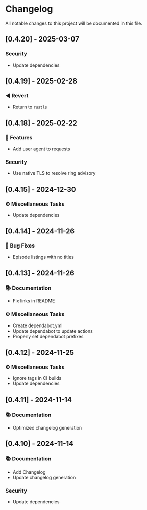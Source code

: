 # Changelog

All notable changes to this project will be documented in this file.

## [0.4.20] - 2025-03-07

### Security

- Update dependencies

## [0.4.19] - 2025-02-28

### ◀️ Revert

- Return to `rustls`

## [0.4.18] - 2025-02-22

### 🚀 Features

- Add user agent to requests

### Security

- Use native TLS to resolve ring advisory

## [0.4.15] - 2024-12-30

### ⚙️ Miscellaneous Tasks

- Update dependencies

## [0.4.14] - 2024-11-26

### 🐛 Bug Fixes

- Episode listings with no titles

## [0.4.13] - 2024-11-26

### 📚 Documentation

- Fix links in README

### ⚙️ Miscellaneous Tasks

- Create dependabot.yml
- Update dependabot to update actions
- Properly set dependabot prefixes

## [0.4.12] - 2024-11-25

### ⚙️ Miscellaneous Tasks

- Ignore tags in CI builds
- Update dependencies

## [0.4.11] - 2024-11-14

### 📚 Documentation

- Optimized changelog generation

## [0.4.10] - 2024-11-14

### 📚 Documentation

- Add Changelog
- Update changelog generation

### Security

- Update dependencies

<!-- generated by git-cliff -->
